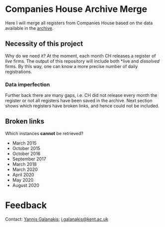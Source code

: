 # Companies House Archive Merge

Here I will merge all registers from Companies House based on the data available in the [archive](https://webarchive.nationalarchives.gov.uk/*/http://download.companieshouse.gov.uk/en_output.html). 

## Necessity of this project
Why do we need it? At the moment, each month CH releases a register of *live* firms. The output of this repository will include both *live and *dissolved* firms. By this way, one can know a more precise number of daily registrations.

### Data imperfection
Further back there are many gaps, i.e. CH did not release every month the register or not all registers have been saved in the archive. Next section shows which registers have broken links, and hence could not be included. 

## Broken links
Which instances **cannot** be retrieved?
- March 2015
- October 2015
- October 2016
- September 2017
- March 2018
- March 2020
- April 2020
- May 2020
- August 2020

# Feedback
Contact: [Yannis Galanakis](www.yannisgalanakis.com); <i.galanakis@kent.ac.uk>
